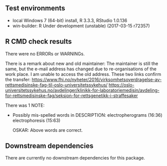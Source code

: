 ## Test environments
* local Windows 7 (64-bit) install, R 3.3.3, RStudio 1.0.136
* win-builder: R Under development (unstable) (2017-03-15 r72357)

## R CMD check results
There were no ERRORs or WARNINGs. 

There is a remark about new and old maintainer:
The maintainer is still the same, but the e-mail address has changed due
to re-organisations of the work place. I am unable to access the old address.
These two links confirm the transfer:
https://www.fhi.no/nyheter/2016/virksomhetsoverdragelse-av-rettsmedisinske-fag-til-oslo-universitetssykehus/
https://oslo-universitetssykehus.no/avdelinger/klinikk-for-laboratoriemedisin/avdeling-for-rettsmedisinske-fag/seksjon-for-rettsgenetikk-i-straffesaker

There was 1 NOTE:

* Possibly mis-spelled words in DESCRIPTION:
  electropherograms (16:36)
  electrophoresis (15:63)

  OSKAR: Above words are correct.


## Downstream dependencies
There are currently no downstream dependencies for this package.